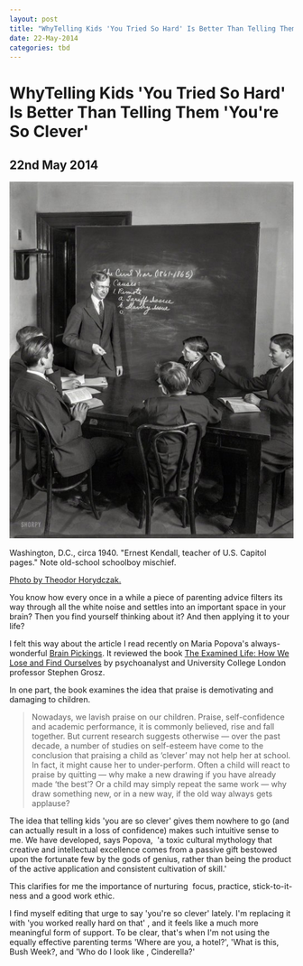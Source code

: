 ```yaml
---
layout: post
title: "WhyTelling Kids 'You Tried So Hard' Is Better Than Telling Them 'You're So Clever'"
date: 22-May-2014
categories: tbd
---
```


# WhyTelling Kids 'You Tried So Hard' Is Better Than Telling Them 'You're So Clever'

## 22nd May 2014

<img class="photo-horiz" src="/images/2014/05/SHORPY_5a41797u.preview.jpg" />

Washington,   D.C.,   circa 1940. "Ernest Kendall,   teacher of U.S. Capitol pages." Note old-school schoolboy mischief.

<a href="http://www.shorpy.com/node/16749">Photo by Theodor Horydczak.</a>

You know how every once in a while a piece of parenting advice filters its way through all the white noise and settles into an important space in your brain? Then you find yourself thinking about it? And then applying it to your life?

I felt this way about the article I read recently on Maria Popova's always-wonderful <a href="http://www.brainpickings.org/index.php/2013/05/23/stephen-grosz-examined-life/">Brain Pickings</a>. It reviewed the book <a href="http://www.amazon.com/exec/obidos/ASIN/0393079546/braipick-20" target="_blank">The Examined Life: How We Lose and Find Ourselves</a> by psychoanalyst and University College London professor Stephen Grosz.

In one part, the book examines the idea that praise is demotivating and damaging to children.

<blockquote>Nowadays, we lavish praise on our children. Praise, self-confidence and academic performance, it is commonly believed, rise and fall together. But current research suggests otherwise — over the past decade, a number of studies on self-esteem have come to the conclusion that praising a child as ‘clever’ may not help her at school. In fact, it might cause her to under-perform. Often a child will react to praise by quitting — why make a new drawing if you have already made ‘the best’? Or a child may simply repeat the same work — why draw something new, or in a new way, if the old way always gets applause?</blockquote>

The idea that telling kids 'you are so clever' gives them nowhere to go (and can actually result in a loss of confidence) makes such intuitive sense to me. We have developed, says Popova,  'a toxic cultural mythology that creative and intellectual excellence comes from a passive gift bestowed upon the fortunate few by the gods of genius, rather than being the product of the active application and consistent cultivation of skill.'

This clarifies for me the importance of nurturing  focus, practice, stick-to-it-ness and a good work ethic.

I find myself editing that urge to say 'you're so clever' lately. I'm replacing it with 'you worked really hard on that' , and it feels like a much more meaningful form of support. To be clear, that's when I'm not using the equally effective parenting terms 'Where are you, a hotel?', 'What is this, Bush Week?, and 'Who do I look like , Cinderella?'
